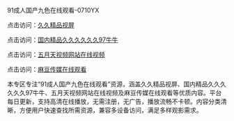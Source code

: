 91成人国产九色在线观看-0710YX

点击访问：<a href="https://heiliaoxqkkct.pages.dev">久久精品视屏</a>

点击访问：<a href="https://heiliaoxwd5i8.pages.dev">国内精品久久久久久久97牛牛</a>

点击访问：<a href="https://heiliaowt0d7p.pages.dev">五月天视频网站在线视频</a>

点击访问：<a href="https://heiliaoga6s9v.pages.dev">麻豆传媒在线观看</a>

本专区专注“91成人国产九色在线观看”资源，涵盖久久精品视屏、国内精品久久久久久久97牛牛、五月天视频网站在线视频及麻豆传媒在线观看等优质内容。平台每日更新，支持高清在线播放，无需注册，无广告，播放流畅不卡顿。内容分类清晰，方便用户快速查找所需资源，兼容多设备访问，满足多样观影需求。

<span style="display:none;">[Canonical link] (https://github.com/sau20250710/so1 ）</span>
